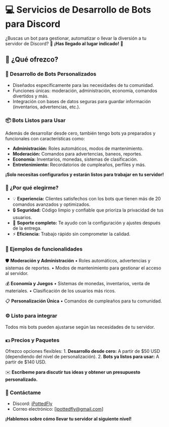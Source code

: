 # 💻 Servicios de Desarrollo de Bots para Discord

¿Buscas un bot para gestionar, automatizar o llevar la diversión a tu servidor de Discord?
🌟 **¡Has llegado al lugar indicado!** 🌟

## 🎯 ¿Qué ofrezco?

### 🔧 Desarrollo de Bots Personalizados
- Diseñados específicamente para las necesidades de tu comunidad.
- Funciones únicas: moderación, administración, economía, comandos divertidos y más.
- Integración con bases de datos seguras para guardar información (inventarios, advertencias, etc.).

### 📦 Bots Listos para Usar

Además de desarrollar desde cero, también tengo bots ya preparados y funcionales con características como:
- **Administración:** Roles automáticos, modos de mantenimiento.
- **Moderación:** Comandos para advertencias, baneos, reportes.
- **Economía:** Inventarios, monedas, sistemas de clasificación.
- **Entretenimiento:** Recordatorios de cumpleaños, perfiles y más.

**¡Solo necesitas configurarlos y estarán listos para trabajar en tu servidor!**

### 🚀 ¿Por qué elegirme?
- 💡 **Experiencia:** Clientes satisfechos con los bots que tienen más de 20 comandos avanzados y optimizados.
- 🔒 **Seguridad:** Código limpio y confiable que prioriza la privacidad de tus usuarios.
- 🤝 **Soporte completo:** Te ayudo con la configuración y ajustes después de la entrega.
- ⚡ **Eficiencia:** Trabajo rápido sin comprometer la calidad.

### 🎨 Ejemplos de funcionalidades

🛡️ **Moderación y Administración**
	•	Roles automáticos, advertencias y sistemas de reportes.
	•	Modos de mantenimiento para gestionar el acceso al servidor.

💰 **Economía y Juegos**
	•	Sistemas de monedas, inventarios, venta de materiales.
	•	Clasificación de los usuarios más ricos.

📋 **Personalización Única**
	•	Comandos de cumpleaños para tu comunidad.
 
### ⚙️ Listo para integrar

Todos mis bots pueden ajustarse según las necesidades de tu servidor.

### 💵 Precios y Paquetes

Ofrezco opciones flexibles:
	1.	**Desarrollo desde cero:** A partir de $50 USD (dependiendo del nivel de personalización).
	2.	**Bots ya listos para usar:** A partir de $140 USD.

✉️ **Escríbeme para discutir tus ideas y obtener un presupuesto personalizado.**

### 📩 Contáctame
- Discord: [iPottedFly](https://discord.com/users/718901227529699489)
- Correo electrónico: [ipottedfly@gmail.com]

**¡Hablemos sobre cómo llevar tu servidor al siguiente nivel!**
